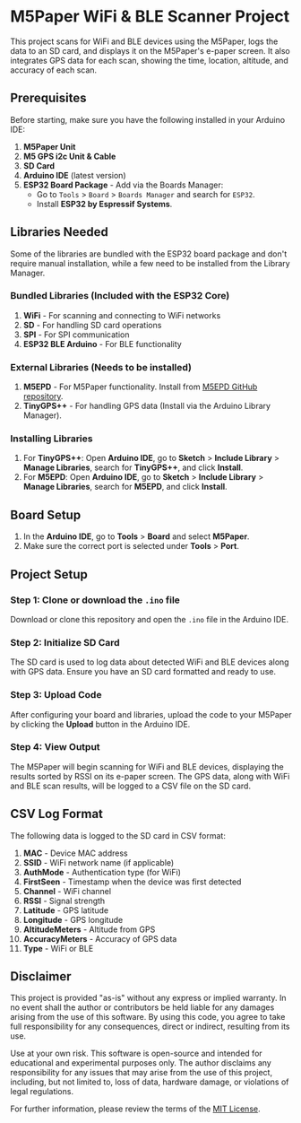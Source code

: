 # M5Paper WiFi & BLE Scanner Project

This project scans for WiFi and BLE devices using the M5Paper, logs the data to an SD card, and displays it on the M5Paper's e-paper screen. It also integrates GPS data for each scan, showing the time, location, altitude, and accuracy of each scan.

## Prerequisites

Before starting, make sure you have the following installed in your Arduino IDE:

1. **M5Paper Unit**
2. **M5 GPS i2c Unit & Cable**
3. **SD Card**
4. **Arduino IDE** (latest version)
5. **ESP32 Board Package** - Add via the Boards Manager:
   - Go to `Tools` > `Board` > `Boards Manager` and search for `ESP32`.
   - Install **ESP32 by Espressif Systems**.

## Libraries Needed

Some of the libraries are bundled with the ESP32 board package and don't require manual installation, while a few need to be installed from the Library Manager.

### Bundled Libraries (Included with the ESP32 Core)
1. **WiFi** - For scanning and connecting to WiFi networks
2. **SD** - For handling SD card operations
3. **SPI** - For SPI communication
4. **ESP32 BLE Arduino** - For BLE functionality
   
### External Libraries (Needs to be installed)
1. **M5EPD** - For M5Paper functionality. Install from [M5EPD GitHub repository](https://github.com/m5stack/M5EPD).
2. **TinyGPS++** - For handling GPS data (Install via the Arduino Library Manager).

### Installing Libraries
1. For **TinyGPS++**: Open **Arduino IDE**, go to **Sketch** > **Include Library** > **Manage Libraries**, search for **TinyGPS++**, and click **Install**.
2. For **M5EPD**: Open **Arduino IDE**, go to **Sketch** > **Include Library** > **Manage Libraries**, search for **M5EPD**, and click **Install**.


## Board Setup

1. In the **Arduino IDE**, go to **Tools** > **Board** and select **M5Paper**.
2. Make sure the correct port is selected under **Tools** > **Port**.

## Project Setup

### Step 1: Clone or download the `.ino` file

Download or clone this repository and open the `.ino` file in the Arduino IDE.

### Step 2: Initialize SD Card

The SD card is used to log data about detected WiFi and BLE devices along with GPS data. Ensure you have an SD card formatted and ready to use.

### Step 3: Upload Code

After configuring your board and libraries, upload the code to your M5Paper by clicking the **Upload** button in the Arduino IDE.

### Step 4: View Output

The M5Paper will begin scanning for WiFi and BLE devices, displaying the results sorted by RSSI on its e-paper screen. The GPS data, along with WiFi and BLE scan results, will be logged to a CSV file on the SD card.

## CSV Log Format

The following data is logged to the SD card in CSV format:

1. **MAC** - Device MAC address
2. **SSID** - WiFi network name (if applicable)
3. **AuthMode** - Authentication type (for WiFi)
4. **FirstSeen** - Timestamp when the device was first detected
5. **Channel** - WiFi channel
6. **RSSI** - Signal strength
7. **Latitude** - GPS latitude
8. **Longitude** - GPS longitude
9. **AltitudeMeters** - Altitude from GPS
10. **AccuracyMeters** - Accuracy of GPS data
11. **Type** - WiFi or BLE

## Disclaimer

This project is provided "as-is" without any express or implied warranty. In no event shall the author or contributors be held liable for any damages arising from the use of this software. By using this code, you agree to take full responsibility for any consequences, direct or indirect, resulting from its use. 

Use at your own risk. This software is open-source and intended for educational and experimental purposes only. The author disclaims any responsibility for any issues that may arise from the use of this project, including, but not limited to, loss of data, hardware damage, or violations of legal regulations.

For further information, please review the terms of the [MIT License](./LICENSE).

